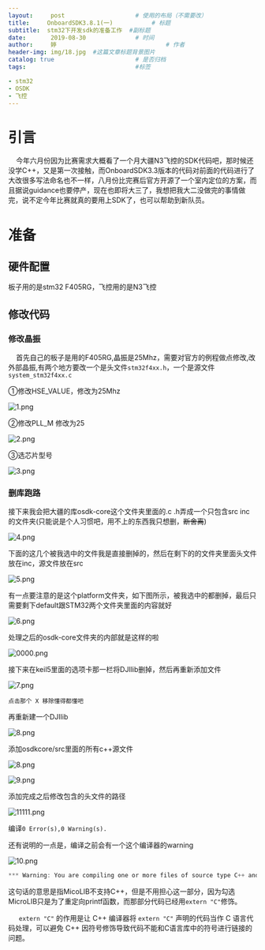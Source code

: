 ```yaml
---
layout:     post   				    # 使用的布局（不需要改）
title:     OnboardSDK3.8.1(一)			# 标题 
subtitle:  stm32下开发sdk的准备工作  #副标题
date:       2019-08-30				# 时间
author:     婷                               # 作者
header-img: img/18.jpg 	#这篇文章标题背景图片
catalog: true 						# 是否归档
tags:								#标签

- stm32
- OSDK
- 飞控
---
```




# 引言

&#160;&#160;&#160;&#160;今年六月份因为比赛需求大概看了一个月大疆N3飞控的SDK代码吧，那时候还没学C++，又是第一次接触，而OnboardSDK3.3版本的代码对前面的代码进行了大改很多写法命名也不一样，八月份比完赛后官方开源了一个室内定位的方案，而且据说guidance也要停产，现在也即将大三了，我想把我大二没做完的事情做完，说不定今年比赛就真的要用上SDK了，也可以帮助到新队员。

# 准备

## 硬件配置

板子用的是stm32 F405RG，飞控用的是N3飞控

## 修改代码

### 修改晶振

&#160;&#160;&#160;&#160;首先自己的板子是用的F405RG,晶振是25Mhz，需要对官方的例程做点修改,改外部晶振,有两个地方要改一个是头文件`stm32f4xx.h`，一个是源文件`system_stm32f4xx.c`

①修改HSE_VALUE，修改为25Mhz

![1.png](https://i.loli.net/2019/08/30/X32C8RB6Uh9JokI.png)

②修改PLL_M  修改为25

![2.png](https://i.loli.net/2019/08/30/gKr4ifQVvq86tPD.png)

③选芯片型号

![3.png](https://i.loli.net/2019/08/30/Ymh58SbADiPtEl3.png)



### 删库跑路

接下来我会把大疆的库osdk-core这个文件夹里面的.c  .h弄成一个只包含src  inc 的文件夹(只能说是个人习惯吧，用不上的东西我只想删，~~断舍离~~)

![4.png](https://i.loli.net/2019/08/30/crGqYbK3mzo9eNg.png)



下面的这几个被我选中的文件我是直接删掉的，然后在剩下的的文件夹里面头文件放在inc，源文件放在src

![5.png](https://i.loli.net/2019/08/30/dLkqSxpVyYhzv5l.png)

有一点要注意的是这个platform文件夹，如下图所示，被我选中的都删掉，最后只需要剩下default跟STM32两个文件夹里面的内容就好

![6.png](https://i.loli.net/2019/08/30/BL8ozvE5jkfR1xQ.png)

处理之后的osdk-core文件夹的内部就是这样的啦

![0000.png](https://i.loli.net/2019/08/30/jl6aqfgDmLVzceK.png)

接下来在keil5里面的选项卡那一栏将DJIlib删掉，然后再重新添加文件

![7.png](https://i.loli.net/2019/08/30/qlOc8aJNiEK2Meu.png)

`点击那个 X 移除懂得都懂吧`

再重新建一个DJIlib

![8.png](https://i.loli.net/2019/08/30/NUXocKq1xeQr8n9.png)

添加osdkcore/src里面的所有c++源文件

![8.png](https://i.loli.net/2019/08/30/NUXocKq1xeQr8n9.png)

![9.png](https://i.loli.net/2019/08/30/zU6y7OZcdBkKXnp.png)



添加完成之后修改包含的头文件的路径

![11111.png](https://i.loli.net/2019/08/30/lkzmaTihJAU18WG.png)



编译`0 Error(s),0 Warning(s).`

还有说明的一点是，编译之前会有一个这个编译器的warning

![10.png](https://i.loli.net/2019/08/30/sMHNZ9vVGcnrQWp.png)



```c
*** Warning: You are compiling one or more files of source type C++ and have selected 'use MicroLIB'. MicroLIB does not support C++!
```

这句话的意思是指MicoLIB不支持C++，但是不用担心这一部分，因为勾选MicroLIB只是为了重定向printf函数，而那部分代码已经用`extern "C"`修饰。

`   extern "C"` 的作用是让 C++ 编译器将 `extern "C"` 声明的代码当作 C 语言代码处理，可以避免 C++ 因符号修饰导致代码不能和C语言库中的符号进行链接的问题。





